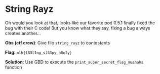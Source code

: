 # String Rayz

Oh would you look at that, looks like our favorite pod 0.5.1 finally fixed the bug with their C code! But you know what they say, fixing a bug always creates another...


**Obs (ctf crew)**: Give file `string_rayz` to contestants

**Flag**: `mlh{f33l1ng_sl33py_h0n3y}`

**Solution**: Use GBD to execute the `print_super_secret_flag_muahaha` function
